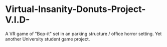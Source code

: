 # Virtual-Insanity-Donuts-Project-V.I.D-
A VR game of "Bop-it" set in an parking structure / office horror setting. Yet another University student game project.
